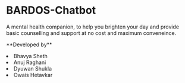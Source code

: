 # BARDOS-Chatbot
<p>A mental health companion, to help you brighten your day and provide basic counselling and support at no cost and maximum conveneince.</p>
<p>**Developed by**
  <li>Bhavya Sheth</li>
  <li>Anuj Raghani</li>
  <li>Dyuwan Shukla</li>
  <li>Owais Hetavkar</li>
</p>
